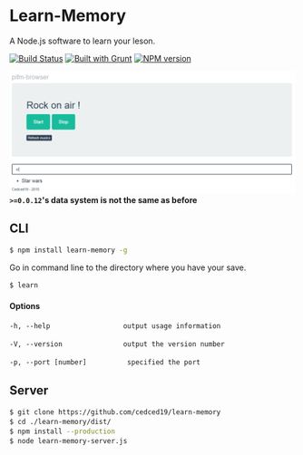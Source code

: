 # Learn-Memory

A Node.js software to learn your leson.

[![Build Status](https://travis-ci.org/cedced19/learn-memory.svg)](https://travis-ci.org/cedced19/learn-memory)
[![Built with Grunt](https://cdn.gruntjs.com/builtwith.png)](http://gruntjs.com/)
[![NPM version](https://badge.fury.io/js/learn-memory.svg)](http://badge.fury.io/js/learn-memory)

![](https://raw.githubusercontent.com/cedced19/learn-memory/master/demo.png)
**`>=0.0.12`'s data system is not the same as before**

## CLI
```bash
$ npm install learn-memory -g
```

Go in command line to the directory where you have your save.

```bash
$ learn
```

#### Options

```
-h, --help                  output usage information

-V, --version               output the version number

-p, --port [number]          specified the port
```

## Server

```bash
$ git clone https://github.com/cedced19/learn-memory
$ cd ./learn-memory/dist/
$ npm install --production
$ node learn-memory-server.js
```